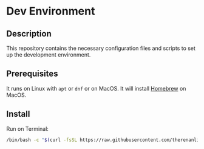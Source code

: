 # Dev Environment

## Description

This repository contains the necessary configuration files and scripts to set up the development environment.

## Prerequisites

It runs on Linux with `apt` or `dnf` or on MacOS.
It will install [Homebrew](https://brew.sh/) on MacOS.

## Install

Run on Terminal:

```bash
/bin/bash -c "$(curl -fsSL https://raw.githubusercontent.com/therenanlira/dev-environment/refs/heads/main/install-packages.sh)"
```
